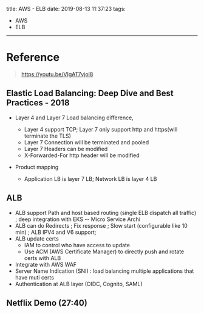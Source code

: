 title: AWS - ELB
date: 2019-08-13 11:37:23
tags:
- AWS
- ELB
---

# Reference

> https://youtu.be/VIgAT7vjol8

## Elastic Load Balancing: Deep Dive and Best Practices - 2018

* Layer 4 and Layer 7 Load balancing difference,
  * Layer 4 support TCP; Layer 7 only support http and https(will terminate the TLS)
  * Layer 7 Connection will be terminated and pooled
  * Layer 7 Headers can be modified
  * X-Forwarded-For http header will be modified

* Product mapping
  * Application LB is layer 7 LB; Network LB is layer 4 LB


## ALB

  * ALB support Path and host based routing (single ELB dispatch all traffic) ; deep integration with EKS -- Micro Service Archi
  * ALB can do Redirects ; Fix response ; Slow start (configurable like 10 min) ; ALB IPV4 and V6 support;
  * ALB update certs
      * IAM to control who have access to update
      * Use ACM (AWS Certificate Manager) to directly push and rotate certs with ALB
  * Integrate with AWS WAF
  * Server Name Indication (SNI) : load balancing multiple applications that have muti certs
  * Authentication at ALB layer (OIDC, Cognito, SAML)

## Netflix Demo (27:40)
